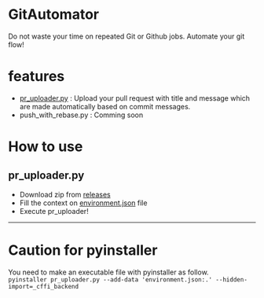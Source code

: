 # GitAutomator
Do not waste your time on repeated Git or Github jobs.
Automate your git flow!

# features
* [pr_uploader.py](pr_uploader.py) : Upload your pull request with title and message which are made automatically based on commit messages.
* push_with_rebase.py : Comming soon

# How to use

## pr_uploader.py
* Download zip from [releases](https://github.com/LakeLab/GitAutomator/releases)
* Fill the context on [environment.json](environment.json) file
* Execute pr_uploader!
---
# Caution for pyinstaller
You need to make an executable file with pyinstaller as follow.\
```pyinstaller pr_uploader.py --add-data 'environment.json:.' --hidden-import=_cffi_backend```
